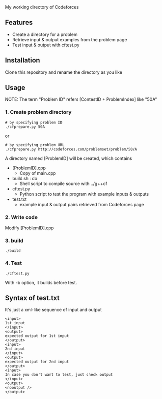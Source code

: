 My working directory of Codeforces

## Features
* Create a directory for a problem
* Retrieve input & output examples from the problem page
* Test input & output with cftest.py

## Installation
Clone this repository and rename the directory as you like

## Usage
NOTE: The term "Problem ID" refers [ContestID + ProblemIndex] like "50A"

### 1. Create problem directory
```
# by specifying problem ID
./cfprepare.py 50A
```
or
```
# by specifying problem URL
./cfprepare.py http://codeforces.com/problemset/problem/50/A
```

A directory named [ProblemID] will be created, which contains
* [ProblemID].cpp
  * Copy of main.cpp
* build.sh : do 
  * Shell script to compile source with ../g++cf
* cftest.py
  * Python script to test the program with example inputs & outputs
* test.txt
  * example input & output pairs retrieved from Codeforces page
  
### 2. Write code
Modify [ProblemID].cpp

### 3. build
```
./build
```

### 4. Test
```
./cftest.py
```
With -b option, it builds before test.

## Syntax of test.txt
It's just a xml-like sequence of input and output
```
<input>
1st input
</input>
<output>
expected output for 1st input
</output>
<input>
2nd input
</input>
<output>
expected output for 2nd input
</output>
<input>
In case you don't want to test, just check output
</input>
<output>
<nooutput />
</output>
```
